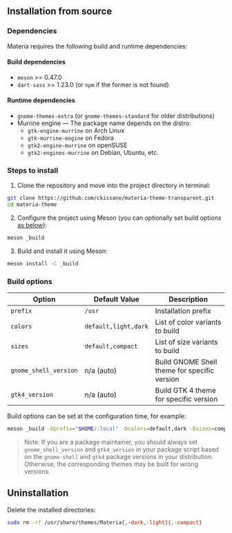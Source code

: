 ## Installation from source

### Dependencies

Materia requires the following build and runtime dependencies:

#### Build dependencies

- `meson` >= 0.47.0
- `dart-sass` >= 1.23.0 (or `npm` if the former is not found)

#### Runtime dependencies

- `gnome-themes-extra` (or `gnome-themes-standard` for older distributions)
- Murrine engine — The package name depends on the distro:
  - `gtk-engine-murrine` on Arch Linux
  - `gtk-murrine-engine` on Fedora
  - `gtk2-engine-murrine` on openSUSE
  - `gtk2-engines-murrine` on Debian, Ubuntu, etc.

### Steps to install

1. Clone the repository and move into the project directory in terminal:

```sh
git clone https://github.com/ckissane/materia-theme-transparent.git
cd materia-theme
```

2. Configure the project using Meson (you can optionally set build options [as below](#build-options)):

```sh
meson _build
```

3. Build and install it using Meson:

```sh
meson install -C _build
```

### Build options

Option | Default Value | Description
--- | --- | ---
`prefix` | `/usr` | Installation prefix
`colors` | `default,light,dark` | List of color variants to build
`sizes` | `default,compact` | List of size variants to build
`gnome_shell_version` | n/a (auto) | Build GNOME Shell theme for specific version
`gtk4_version` | n/a (auto) | Build GTK 4 theme for specific version

Build options can be set at the configuration time, for example:

```sh
meson _build -Dprefix="$HOME/.local" -Dcolors=default,dark -Dsizes=compact
```

> Note: If you are a package maintainer, you should always set `gnome_shell_version` and `gtk4_version` in your package script based on the `gnome-shell` and `gtk4` package versions in your distribution. Otherwise, the corresponding themes may be built for wrong versions.

## Uninstallation

Delete the installed directories:

```sh
sudo rm -rf /usr/share/themes/Materia{,-dark,-light}{,-compact}
```
